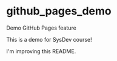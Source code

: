 # github_pages_demo
Demo GitHub Pages feature

This is a demo for SysDev course!

I'm improving this README.
